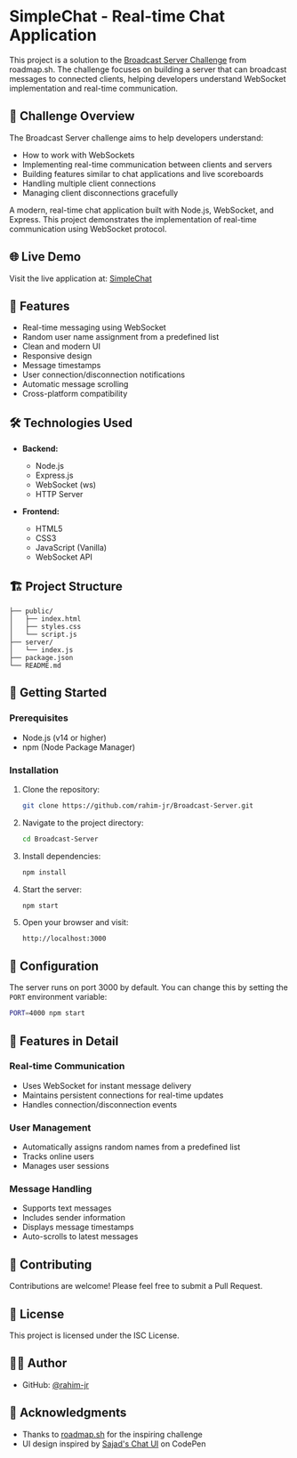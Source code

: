 # SimpleChat - Real-time Chat Application

This project is a solution to the [Broadcast Server Challenge](https://roadmap.sh/projects/broadcast-server) from roadmap.sh. The challenge focuses on building a server that can broadcast messages to connected clients, helping developers understand WebSocket implementation and real-time communication.

## 🎯 Challenge Overview

The Broadcast Server challenge aims to help developers understand:
- How to work with WebSockets
- Implementing real-time communication between clients and servers
- Building features similar to chat applications and live scoreboards
- Handling multiple client connections
- Managing client disconnections gracefully

A modern, real-time chat application built with Node.js, WebSocket, and Express. This project demonstrates the implementation of real-time communication using WebSocket protocol.

## 🌐 Live Demo

Visit the live application at: [SimpleChat](https://broadcast-server-l55g.onrender.com)

## 🚀 Features

- Real-time messaging using WebSocket
- Random user name assignment from a predefined list
- Clean and modern UI
- Responsive design
- Message timestamps
- User connection/disconnection notifications
- Automatic message scrolling
- Cross-platform compatibility

## 🛠️ Technologies Used

- **Backend:**
  - Node.js
  - Express.js
  - WebSocket (ws)
  - HTTP Server

- **Frontend:**
  - HTML5
  - CSS3
  - JavaScript (Vanilla)
  - WebSocket API

## 🏗️ Project Structure

```
├── public/
│   ├── index.html
│   ├── styles.css
│   └── script.js
├── server/
│   └── index.js
├── package.json
└── README.md
```

## 🚀 Getting Started

### Prerequisites

- Node.js (v14 or higher)
- npm (Node Package Manager)

### Installation

1. Clone the repository:
   ```bash
   git clone https://github.com/rahim-jr/Broadcast-Server.git
   ```

2. Navigate to the project directory:
   ```bash
   cd Broadcast-Server
   ```

3. Install dependencies:
   ```bash
   npm install
   ```

4. Start the server:
   ```bash
   npm start
   ```

5. Open your browser and visit:
   ```
   http://localhost:3000
   ```

## 🔧 Configuration

The server runs on port 3000 by default. You can change this by setting the `PORT` environment variable:

```bash
PORT=4000 npm start
```

## 🌟 Features in Detail

### Real-time Communication
- Uses WebSocket for instant message delivery
- Maintains persistent connections for real-time updates
- Handles connection/disconnection events

### User Management
- Automatically assigns random names from a predefined list
- Tracks online users
- Manages user sessions

### Message Handling
- Supports text messages
- Includes sender information
- Displays message timestamps
- Auto-scrolls to latest messages

## 🤝 Contributing

Contributions are welcome! Please feel free to submit a Pull Request.

## 📝 License

This project is licensed under the ISC License.

## 👨‍💻 Author

- GitHub: [@rahim-jr](https://github.com/rahim-jr)

## 🙏 Acknowledgments

- Thanks to [roadmap.sh](https://roadmap.sh) for the inspiring challenge
- UI design inspired by [Sajad's Chat UI](https://codepen.io/sajadhsm/pen/odaBdd) on CodePen
